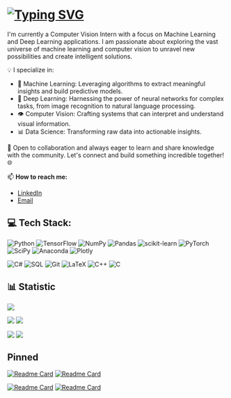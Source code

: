 # [![Typing SVG](https://readme-typing-svg.herokuapp.com?color=%2336BCF7&lines=Hello,+I'm+Alexander+Zadorozhnyy+👋)](https://git.io/typing-svg)

I'm currently a Computer Vision Intern with a focus on Machine Learning and Deep Learning applications. I am passionate about exploring the vast universe of machine learning and computer vision to unravel new possibilities and create intelligent solutions.

💡 I specialize in:
- 🤖 Machine Learning: Leveraging algorithms to extract meaningful insights and build predictive models.
- 🧠 Deep Learning: Harnessing the power of neural networks for complex tasks, from image recognition to natural language processing.
- 👁️ Computer Vision: Crafting systems that can interpret and understand visual information.
- 📊 Data Science: Transforming raw data into actionable insights.

🤝 Open to collaboration and always eager to learn and share knowledge with the community. Let's connect and build something incredible together! 🌐

📫 **How to reach me:**
- [LinkedIn](https://www.linkedin.com/in/alex-zadorozhnyy-44a55a255/)
- [Email](mailto:alexander.zadorozhnyy@yandex.ru)



## 💻 Tech Stack:

![Python](https://img.shields.io/badge/python-3670A0?style=for-the-badge&logo=python&logoColor=ffdd54)
![TensorFlow](https://img.shields.io/badge/TensorFlow-%23FF6F00.svg?style=for-the-badge&logo=TensorFlow&logoColor=white)
![NumPy](https://img.shields.io/badge/numpy-%23013243.svg?style=for-the-badge&logo=numpy&logoColor=white)
![Pandas](https://img.shields.io/badge/pandas-%23150458.svg?style=for-the-badge&logo=pandas&logoColor=white)
![scikit-learn](https://img.shields.io/badge/scikit--learn-%23F7931E.svg?style=for-the-badge&logo=scikit-learn&logoColor=white)
![PyTorch](https://img.shields.io/badge/PyTorch-%23EE4C2C.svg?style=for-the-badge&logo=PyTorch&logoColor=white)
![SciPy](https://img.shields.io/badge/SciPy-%230C55A5.svg?style=for-the-badge&logo=scipy&logoColor=%white)
![Anaconda](https://img.shields.io/badge/Anaconda-%2344A833.svg?style=for-the-badge&logo=anaconda&logoColor=white)
![Plotly](https://img.shields.io/badge/Plotly-%233F4F75.svg?style=for-the-badge&logo=plotly&logoColor=white) 

![C#](https://img.shields.io/badge/C%23-239120.svg?style=for-the-badge&logo=c-sharp&logoColor=white)
![SQL](https://img.shields.io/badge/SQL-4479A1.svg?style=for-the-badge&logo=sql&logoColor=white)
![Git](https://img.shields.io/badge/Git-F05032.svg?style=for-the-badge&logo=git&logoColor=white)
![LaTeX](https://img.shields.io/badge/LaTeX-008080.svg?style=for-the-badge&logo=latex&logoColor=white)
![C++](https://img.shields.io/badge/C%2B%2B-00599C.svg?style=for-the-badge&logo=c%2B%2B&logoColor=white)
![C](https://img.shields.io/badge/c-%2300599C.svg?style=for-the-badge&logo=c&logoColor=white)

## 📊 Statistic

![](https://github-profile-summary-cards.vercel.app/api/cards/profile-details?username=Alexander-Zadorozhnyy&theme=radical)

![](https://github-profile-summary-cards.vercel.app/api/cards/most-commit-language?username=Alexander-Zadorozhnyy&theme=radical)
![](https://github-profile-summary-cards.vercel.app/api/cards/repos-per-language?username=Alexander-Zadorozhnyy&theme=radical)

![](https://github-profile-summary-cards.vercel.app/api/cards/stats?username=Alexander-Zadorozhnyy&theme=radical)
![](https://github-profile-summary-cards.vercel.app/api/cards/productive-time?username=Alexander-Zadorozhnyy&theme=radical)

## Pinned

[![Readme Card](https://github-readme-stats.vercel.app/api/pin/?username=Alexander-Zadorozhnyy&repo=CGAN_CAPTCHA_SOLVER&theme=radical)](https://github.com/Alexander-Zadorozhnyy/CGAN_CAPTCHA_SOLVER)
[![Readme Card](https://github-readme-stats.vercel.app/api/pin/?username=Alexander-Zadorozhnyy&repo=Licence-Plate-Recognition&theme=radical)](https://github.com/Alexander-Zadorozhnyy/Licence-Plate-Recognition)

[![Readme Card](https://github-readme-stats.vercel.app/api/pin/?username=Alexander-Zadorozhnyy&repo=fp2022-haskell-FSharp-Mini-ML&theme=radical)](https://github.com/Alexander-Zadorozhnyy/fp2022-haskell-FSharp-Mini-ML)
[![Readme Card](https://github-readme-stats.vercel.app/api/pin/?username=Alexander-Zadorozhnyy&repo=ml-practices&theme=radical)](https://github.com/Alexander-Zadorozhnyy/ml-practices)
